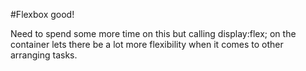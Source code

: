#Flexbox good!

Need to spend some more time on this but calling display:flex; on the container lets there be a lot more flexibility when it comes to other arranging tasks.
